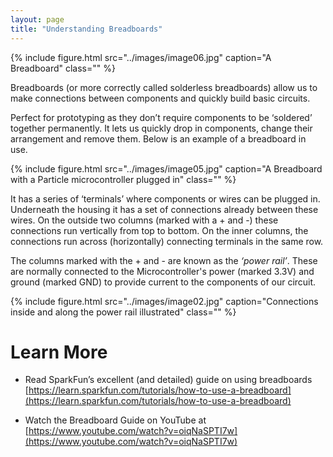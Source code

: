 ```yaml
---
layout: page
title: "Understanding Breadboards"
---
```


{% include figure.html src="../images/image06.jpg" caption="A Breadboard" class="" %}


Breadboards (or more correctly called solderless breadboards) allow us to make connections between components and quickly build basic circuits. 

Perfect for prototyping as they don’t require components to be ‘soldered’ together permanently. It lets us quickly drop in components, change their arrangement and remove them.  Below is an example of a breadboard in use.

{% include figure.html src="../images/image05.jpg" caption="A Breadboard with a Particle microcontroller plugged in" class="" %}

It has a series of ‘terminals’ where components or wires can be plugged in. Underneath the housing it has a set of connections already between these wires. On the outside two columns (marked with a + and -) these connections run vertically from top to bottom. On the inner columns, the connections run across (horizontally) connecting terminals in the same row.

The columns marked with the + and - are known as the _‘power rail’_. These are normally connected to the Microcontroller's power (marked 3.3V) and ground (marked GND) to provide current to the components of our circuit.  

{% include figure.html src="../images/image02.jpg" caption="Connections inside and along the power rail illustrated" class="" %}

# Learn More

* Read SparkFun’s excellent (and detailed) guide on using breadboards [https://learn.sparkfun.com/tutorials/how-to-use-a-breadboard](https://learn.sparkfun.com/tutorials/how-to-use-a-breadboard)

* Watch the Breadboard Guide on YouTube at [https://www.youtube.com/watch?v=oiqNaSPTI7w](https://www.youtube.com/watch?v=oiqNaSPTI7w)